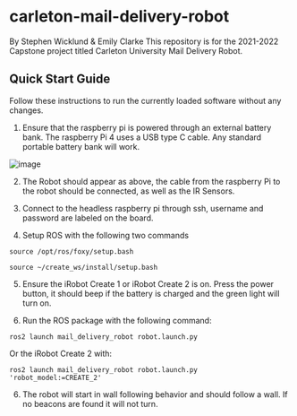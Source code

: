 # carleton-mail-delivery-robot
By Stephen Wicklund & Emily Clarke
This repository is for the 2021-2022 Capstone project titled Carleton University Mail Delivery Robot.

## Quick Start Guide
Follow these instructions to run the currently loaded software without any changes.

1. Ensure that the raspberry pi is powered through an external battery bank. The raspberry Pi 4 uses a USB type C cable. Any standard portable battery bank will work.

![image](https://user-images.githubusercontent.com/24395948/163032276-5105b304-591c-4786-bd1e-547c2c962ddf.png)


2. The Robot should appear as above, the cable from the raspberry Pi to the robot should be connected, as well as the IR Sensors.


4. Connect to the headless raspberry pi through ssh, username and password are labeled on the board.


6. Setup ROS with the following two commands


`source /opt/ros/foxy/setup.bash`


`source ~/create_ws/install/setup.bash`

5. Ensure the iRobot Create 1 or iRobot Create 2 is on. Press the power button, it should beep if the battery is charged and the green light will turn on.

5. Run the ROS package with the following command:


`ros2 launch mail_delivery_robot robot.launch.py`


Or the iRobot Create 2 with:


`ros2 launch mail_delivery_robot robot.launch.py 'robot_model:=CREATE_2'`


6. The robot will start in wall following behavior and should follow a wall. If no beacons are found it will not turn.
